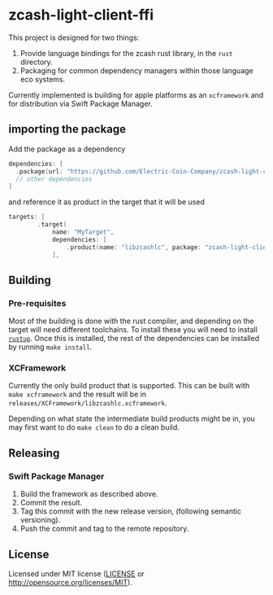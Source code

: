 # zcash-light-client-ffi

This project is designed for two things:

1. Provide language bindings for the zcash rust library, in the `rust` directory.  
2. Packaging for common dependency managers within those language eco systems.

Currently implemented is building for apple platforms as an `xcframework` and for distribution via Swift Package Manager.


## importing the package
Add the package as a dependency
````Swift
dependencies: [
  .package(url: "https://github.com/Electric-Coin-Company/zcash-light-client-ffi", exact: "0.17.0")
  // other dependencies
]
````

and reference it as product in the target that it will be used

````Swift
targets: [
        .target(
            name: "MyTarget",
            dependencies: [
                .product(name: "libzcashlc", package: "zcash-light-client-ffi")
            ],
````

## Building

### Pre-requisites

Most of the building is done with the rust compiler, and depending on the target will need different toolchains. To install these you will need to install [`rustup`](https://rustup.rs). Once this is installed, the rest of the dependencies can be installed by running `make install`.

### XCFramework

Currently the only build product that is supported. This can be built with `make xcframework` and the result will be in `releases/XCFramework/libzcashlc.xcframework`.

Depending on what state the intermediate build products might be in, you may first want to do `make clean` to do a clean build.


## Releasing

### Swift Package Manager

1. Build the framework as described above.
2. Commit the result.
3. Tag this commit with the new release version, (following semantic versioning).
4. Push the commit and tag to the remote repository.

## License

Licensed under MIT license ([LICENSE](LICENSE) or http://opensource.org/licenses/MIT).
